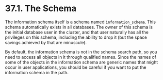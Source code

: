 # 37.1. The Schema

The information schema itself is a schema named `information_schema`. This schema automatically exists in all databases. The owner of this schema is the initial database user in the cluster, and that user naturally has all the privileges on this schema, including the ability to drop it (but the space savings achieved by that are minuscule).

By default, the information schema is not in the schema search path, so you need to access all objects in it through qualified names. Since the names of some of the objects in the information schema are generic names that might occur in user applications, you should be careful if you want to put the information schema in the path.

